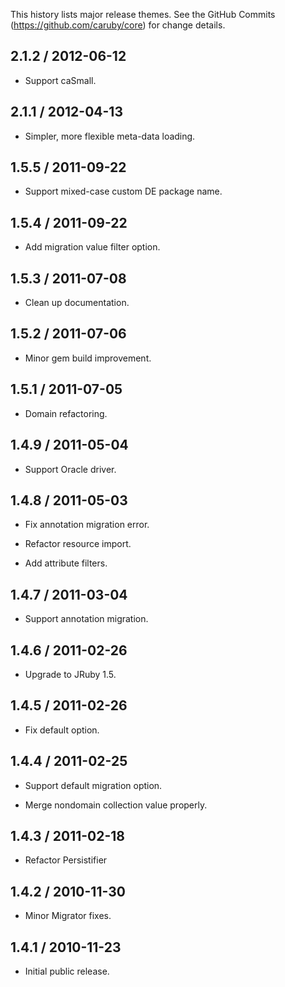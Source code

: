 This history lists major release themes. See the GitHub Commits (https://github.com/caruby/core)
for change details.

2.1.2 / 2012-06-12
------------------
* Support caSmall.

2.1.1 / 2012-04-13
------------------
* Simpler, more flexible meta-data loading.

1.5.5 / 2011-09-22
------------------
* Support mixed-case custom DE package name.

1.5.4 / 2011-09-22
------------------
* Add migration value filter option.

1.5.3 / 2011-07-08
------------------
* Clean up documentation.

1.5.2 / 2011-07-06
------------------
* Minor gem build improvement.

1.5.1 / 2011-07-05
------------------
* Domain refactoring.

1.4.9 / 2011-05-04
------------------
* Support Oracle driver.

1.4.8 / 2011-05-03
------------------
* Fix annotation migration error.

* Refactor resource import.

* Add attribute filters.

1.4.7 / 2011-03-04
------------------
* Support annotation migration.

1.4.6 / 2011-02-26
------------------
* Upgrade to JRuby 1.5.

1.4.5 / 2011-02-26
------------------
* Fix default option.

1.4.4 / 2011-02-25
------------------
* Support default migration option.

* Merge nondomain collection value properly.

1.4.3 / 2011-02-18
------------------
* Refactor Persistifier

1.4.2 / 2010-11-30
------------------
* Minor Migrator fixes.

1.4.1 / 2010-11-23
------------------
* Initial public release.
